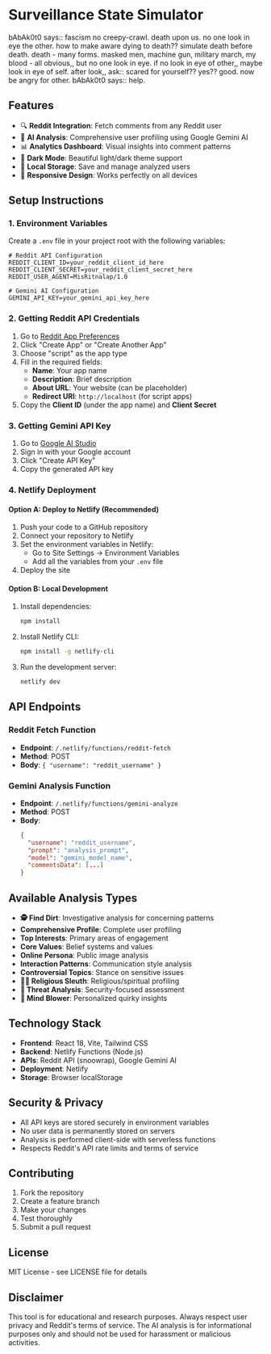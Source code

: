 # Surveillance State Simulator

bAbAk0t0 says:: fascism no creepy-crawl. death upon us. no one look in eye the other. 
how to make aware dying to death?? simulate death before death. death - many forms.
masked men, machine gun, military march, my blood - all obvious,, but no one look in eye.
if no look in eye of other,, maybe look in eye of self. 
after look,, ask:: scared for yourself?? yes?? good. now be angry for other.
bAbAk0t0 says:: help.

## Features

- 🔍 **Reddit Integration**: Fetch comments from any Reddit user
- 🤖 **AI Analysis**: Comprehensive user profiling using Google Gemini AI
- 📊 **Analytics Dashboard**: Visual insights into comment patterns
- 🌙 **Dark Mode**: Beautiful light/dark theme support
- 💾 **Local Storage**: Save and manage analyzed users
- 📱 **Responsive Design**: Works perfectly on all devices

## Setup Instructions

### 1. Environment Variables

Create a `.env` file in your project root with the following variables:

```env
# Reddit API Configuration
REDDIT_CLIENT_ID=your_reddit_client_id_here
REDDIT_CLIENT_SECRET=your_reddit_client_secret_here
REDDIT_USER_AGENT=MisRitnalap/1.0

# Gemini AI Configuration
GEMINI_API_KEY=your_gemini_api_key_here
```

### 2. Getting Reddit API Credentials

1. Go to [Reddit App Preferences](https://www.reddit.com/prefs/apps)
2. Click "Create App" or "Create Another App"
3. Choose "script" as the app type
4. Fill in the required fields:
   - **Name**: Your app name
   - **Description**: Brief description
   - **About URL**: Your website (can be placeholder)
   - **Redirect URI**: `http://localhost` (for script apps)
5. Copy the **Client ID** (under the app name) and **Client Secret**

### 3. Getting Gemini API Key

1. Go to [Google AI Studio](https://makersuite.google.com/app/apikey)
2. Sign in with your Google account
3. Click "Create API Key"
4. Copy the generated API key

### 4. Netlify Deployment

#### Option A: Deploy to Netlify (Recommended)

1. Push your code to a GitHub repository
2. Connect your repository to Netlify
3. Set the environment variables in Netlify:
   - Go to Site Settings → Environment Variables
   - Add all the variables from your `.env` file
4. Deploy the site

#### Option B: Local Development

1. Install dependencies:
   ```bash
   npm install
   ```

2. Install Netlify CLI:
   ```bash
   npm install -g netlify-cli
   ```

3. Run the development server:
   ```bash
   netlify dev
   ```

## API Endpoints

### Reddit Fetch Function
- **Endpoint**: `/.netlify/functions/reddit-fetch`
- **Method**: POST
- **Body**: `{ "username": "reddit_username" }`

### Gemini Analysis Function
- **Endpoint**: `/.netlify/functions/gemini-analyze`
- **Method**: POST
- **Body**: 
  ```json
  {
    "username": "reddit_username",
    "prompt": "analysis_prompt",
    "model": "gemini_model_name",
    "commentsData": [...]
  }
  ```

## Available Analysis Types

- **🕵️ Find Dirt**: Investigative analysis for concerning patterns
- **Comprehensive Profile**: Complete user profiling
- **Top Interests**: Primary areas of engagement
- **Core Values**: Belief systems and values
- **Online Persona**: Public image analysis
- **Interaction Patterns**: Communication style analysis
- **Controversial Topics**: Stance on sensitive issues
- **🕵️‍♂️ Religious Sleuth**: Religious/spiritual profiling
- **🚨 Threat Analysis**: Security-focused assessment
- **🤯 Mind Blower**: Personalized quirky insights

## Technology Stack

- **Frontend**: React 18, Vite, Tailwind CSS
- **Backend**: Netlify Functions (Node.js)
- **APIs**: Reddit API (snoowrap), Google Gemini AI
- **Deployment**: Netlify
- **Storage**: Browser localStorage

## Security & Privacy

- All API keys are stored securely in environment variables
- No user data is permanently stored on servers
- Analysis is performed client-side with serverless functions
- Respects Reddit's API rate limits and terms of service

## Contributing

1. Fork the repository
2. Create a feature branch
3. Make your changes
4. Test thoroughly
5. Submit a pull request

## License

MIT License - see LICENSE file for details

## Disclaimer

This tool is for educational and research purposes. Always respect user privacy and Reddit's terms of service. The AI analysis is for informational purposes only and should not be used for harassment or malicious activities.
